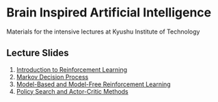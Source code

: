 # Brain Inspired Artificial Intelligence
Materials for the intensive lectures at Kyushu Institute of Technology

## Lecture Slides
1. [Introduction to Reinforcement Learning](slides/kyutech20190909-1.pdf)
2. [Markov Decision Process](slides/kyutech20190909-2.pdf)
3. [Model-Based and Model-Free Reinforcement Learning](slides/kyutech20190909-3.pdf)
4. [Policy Search and Actor-Critic Methods](slides/kyutech20190909-4.pdf)
